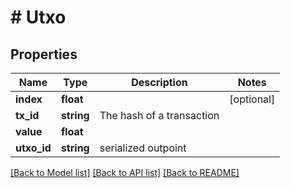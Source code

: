 # # Utxo

## Properties

Name | Type | Description | Notes
------------ | ------------- | ------------- | -------------
**index** | **float** |  | [optional] 
**tx_id** | **string** | The hash of a transaction | 
**value** | **float** |  | 
**utxo_id** | **string** | serialized outpoint | 

[[Back to Model list]](../../README.md#documentation-for-models) [[Back to API list]](../../README.md#documentation-for-api-endpoints) [[Back to README]](../../README.md)



